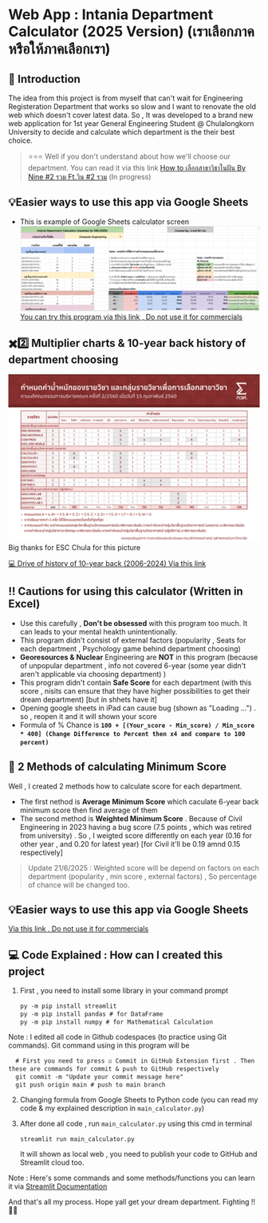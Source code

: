 # Web App : Intania Department Calculator (2025 Version) (เราเลือกภาค หรือให้ภาคเลือกเรา)

## 🧮 Introduction
The idea from this project is from myself that can't wait for Engineering Registeration Department that works so slow and I want to renovate the old web which doesn't cover latest data.
So , It was developed to a brand new web application for 1st year General Engineering Student @ Chulalongkorn University to decide and calculate which department is the their best choice.
> ⭐⭐⭐ Well if you don't understand about how we'll choose our department. You can read it via this link [How to เลือกสาขาวิชาในฝัน By Nine #2 รวม Ft.วิน #2 รวม](https://www.canva.com/design/DAGrAdyzMJE/nLnY6-VaIXCXFQC1ts7e1A/edit?utm_content=DAGrAdyzMJE&utm_campaign=designshare&utm_medium=link2&utm_source=sharebutton) (In progress)

## 💡Easier ways to use this app via Google Sheets
- This is example of Google Sheets calculator screen
![Example of Google Sheets calculator](https://github.com/NuBFightForCP51Again/Intania_Department_Calculator/blob/main/Intania%20Department%20Calculator%20Example%20Sheets.jpg)
[You can try this program via this link , Do not use it for commercials](https://docs.google.com/spreadsheets/d/1vxl09wGhZNzD7PMFiAnqD_VPttb0QYFxf6-nfpaY2iY/edit?gid=922121716#gid=922121716)

## ✖️2️⃣ Multiplier charts & 10-year back history of department choosing
![Multiplier Chart](https://github.com/NuBFightForCP51Again/Intania_Department_Calculator/blob/main/Multiplier%20Intania%20Department.jpg) Big thanks for ESC Chula for this picture

[💻 Drive of history of 10-year back (2006-2024) Via this link](https://drive.google.com/drive/folders/1txEBUvLlHcWB706bdATHjrJsf_BAV-vm?usp=sharing)

## ‼️ Cautions for using this calculator (Written in Excel)
- Use this carefully , **Don't be obsessed** with this program too much. It can leads to your mental heakth unintentionally.
- This program didn't consist of external factors (popularity , Seats for each department , Psychology game behind department choosing)
- **Georesources & Nuclear** Engineering are **NOT** in this program (because of unpopular department , info not covered 6-year (some year didn't aren't applicable via choosing department) )
- This program didn't contain **Safe Score** for each department (with this score , nisits can ensure that they have higher possibilities to get their dream department) [but in shhets have it]
- Opening google sheets in iPad can cause bug (shown as "Loading ...") . so , reopen it and it will shown your score
- Formula of % Chance is **`100 + [(Your_score - Min_score) / Min_score * 400] (Change Difference to Percent then x4 and compare to 100 percent)`**

## 🔎 2 Methods of calculating **Minimum Score**
Well , I created 2 methods how to calculate score for each department.
  - The first nethod is **Average Minimum Score** which caculate 6-year back minimum score then find average of them
  - The second method is **Weighted Minimum Score** . Because of Civil Engineering in 2023 having a bug score (7.5 points , which was retired from university) . So , I weigted score differently on each year (0.16 for other year , and 0.20 for latest year) [for Civil it'll be 0.19 amnd 0.15 respectively]
  > Update 21/6/2025 : Weighted score will be depend on factors on each department (popularity , min score , external factors) , So percentage of chance will be changed too.

## 💡Easier ways to use this app via Google Sheets
[Via this link , Do not use it for commercials](https://docs.google.com/spreadsheets/d/1vxl09wGhZNzD7PMFiAnqD_VPttb0QYFxf6-nfpaY2iY/edit?gid=922121716#gid=922121716)

## 💻 Code Explained : How can I created this project
1. First , you need to install some library in your command prompt

   ```
   py -m pip install streamlit
   py -m pip install pandas # for DataFrame
   py -m pip install numpy # for Mathematical Calculation
   ```

  Note : I edited all code in Github codespaces (to practice using Git commands). Git command using in this program will be
  
  ```
    # First you need to press ☑️ Commit in GitHub Extension first . Then these are commands for commit & push to GitHub respectively
    git commit -m "Update your commit message here"
    git push origin main # push to main branch
  ```
    
2. Changing formula from Google Sheets to Python code (you can read my code & my explained description in `main_calculator.py`)
   
3. After done all code , run `main_calculator.py` using this cmd in terminal
      ```
      streamlit run main_calculator.py
      ```
   It will shown as local web , you need to publish your code to GitHub and Streamlit cloud too.

Note : Here's some commands and some methods/functions you can learn it via [Streamlit Documentation](https://docs.streamlit.io/)

And that's all my process. Hope yall get your dream department. Fighting !! 🫡🦾
